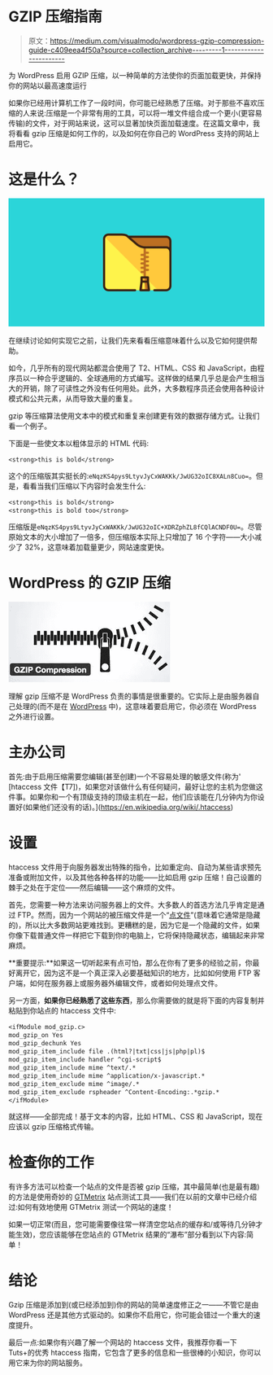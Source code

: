 # GZIP 压缩指南

> 原文：<https://medium.com/visualmodo/wordpress-gzip-compression-guide-c409eea4f50a?source=collection_archive---------1----------------------->

为 WordPress 启用 GZIP 压缩，以一种简单的方法使你的页面加载更快，并保持你的网站以最高速度运行

如果你已经用计算机工作了一段时间，你可能已经熟悉了压缩。对于那些不喜欢压缩的人来说:压缩是一个非常有用的工具，可以将一堆文件组合成一个更小(更容易传输)的文件，对于网站来说，这可以显著加快页面加载速度。在这篇文章中，我将看看 gzip 压缩是如何工作的，以及如何在你自己的 WordPress 支持的网站上启用它。

# 这是什么？

![](img/d3ab73a51724b3c8b9fae8c1a4d86096.png)

在继续讨论如何实现它之前，让我们先来看看压缩意味着什么以及它如何提供帮助。

如今，几乎所有的现代网站都混合使用了 T2、HTML、CSS 和 JavaScript，由程序员以一种合乎逻辑的、全球通用的方式编写。这样做的结果几乎总是会产生相当大的开销，除了可读性之外没有任何用处。此外，大多数程序员还会使用各种设计模式和公共元素，从而导致大量的重复。

gzip 等压缩算法使用文本中的模式和重复来创建更有效的数据存储方式。让我们看一个例子。

下面是一些使文本以粗体显示的 HTML 代码:

```
<strong>this is bold</strong>
```

这个的压缩版其实挺长的:`eNqzKS4pys9LtyvJyCxWAKKk/JwUG32oIC8XALn8Cuo=`。但是，看看当我们压缩以下内容时会发生什么:

```
<strong>this is bold</strong>
<strong>this is bold too</strong>
```

压缩版是`eNqzKS4pys9LtyvJyCxWAKKk/JwUG32oIC+XDRZphZL8fCQlACNDF0U=`。尽管原始文本的大小增加了一倍多，但压缩版本实际上只增加了 16 个字符——大小减少了 32%，这意味着加载量更少，网站速度更快。

# WordPress 的 GZIP 压缩

![](img/8157937f753d69a3aa9ef1ddcbb43822.png)

理解 gzip 压缩不是 WordPress 负责的事情是很重要的。它实际上是由服务器自己处理的(而不是在 [WordPress](https://visualmodo.com/blog/) 中)，这意味着要启用它，你必须在 WordPress 之外进行设置。

# 主办公司

首先:由于启用压缩需要您编辑(甚至创建)一个不容易处理的敏感文件(称为' [htaccess 文件【T7])，如果您对该做什么有任何疑问，最好让您的主机为您做这件事。如果你和一个有顶级支持的顶级主机在一起，他们应该能在几分钟内为你设置好(如果他们还没有的话)。](https://en.wikipedia.org/wiki/.htaccess)

# 设置

htaccess 文件用于向服务器发出特殊的指令，比如重定向、自动为某些请求预先准备或附加文件，以及其他各种各样的功能——比如启用 gzip 压缩！自己设置的棘手之处在于定位——然后编辑——这个麻烦的文件。

首先，您需要一种方法来访问服务器上的文件。大多数人的首选方法几乎肯定是通过 FTP。然而，因为一个网站的被压缩文件是一个“[点文件](https://en.wikipedia.org/wiki/Dot-file)”(意味着它通常是隐藏的)，所以比大多数网站更难找到。更糟糕的是，因为它是一个隐藏的文件，如果你像下载普通文件一样把它下载到你的电脑上，它将保持隐藏状态，编辑起来非常麻烦。

**重要提示:**如果这一切听起来有点可怕，那么在你有了更多的经验之前，你最好离开它，因为这不是一个真正深入必要基础知识的地方，比如如何使用 FTP 客户端，如何在服务器上或服务器外编辑文件，或者如何处理点文件。

另一方面，**如果你已经熟悉了这些东西**，那么你需要做的就是将下面的内容复制并粘贴到你站点的 htaccess 文件中:

```
<ifModule mod_gzip.c>
mod_gzip_on Yes
mod_gzip_dechunk Yes
mod_gzip_item_include file .(html?|txt|css|js|php|pl)$
mod_gzip_item_include handler ^cgi-script$
mod_gzip_item_include mime ^text/.*
mod_gzip_item_include mime ^application/x-javascript.*
mod_gzip_item_exclude mime ^image/.*
mod_gzip_item_exclude rspheader ^Content-Encoding:.*gzip.*
</ifModule>
```

就这样——全部完成！基于文本的内容，比如 HTML、CSS 和 JavaScript，现在应该以 gzip 压缩格式传输。

# 检查你的工作

有许多方法可以检查一个站点的文件是否被 gzip 压缩，其中最简单(也是最有趣)的方法是使用奇妙的 [GTMetrix](https://gtmetrix.com/) 站点测试工具——我们在以前的文章中已经介绍过:如何有效地使用 GTMetrix 测试一个网站的速度！

如果一切正常(而且，您可能需要像往常一样清空您站点的缓存和/或等待几分钟才能生效)，您应该能够在您站点的 GTMetrix 结果的“瀑布”部分看到以下内容:简单！

# 结论

Gzip 压缩是添加到(或已经添加到)你的网站的简单速度修正之一——不管它是由 WordPress 还是其他方式驱动的。如果你不启用它，你可能会错过一个重大的速度提升。

最后一点:如果你有兴趣了解一个网站的 htaccess 文件，我推荐你看一下 Tuts+的优秀 htaccess 指南，它包含了更多的信息和一些很棒的小知识，你可以用它来为你的网站服务。
